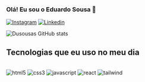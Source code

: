 ### Olá! Eu sou o Eduardo Sousa 👋

[![Instagram](https://img.shields.io/badge/Instagram-E4405F?style=for-the-badge&logo=instagram&logoColor=white)](https://www.instagram.com/dusousas/)
[![Linkedin](https://img.shields.io/badge/LinkedIn-0077B5?style=for-the-badge&logo=linkedin&logoColor=white)](https://www.linkedin.com/in/eduardo-de-sousa-soares-03853725b/)


![Dusousas GitHub stats](https://github-readme-stats.vercel.app/api?username=dusousas&show_icons=true&theme=radical)

## Tecnologias que eu uso no meu dia
<div style="display: inline_block"><br/> 
<img alimg="center" alt="html5" src="https://img.shields.io/badge/HTML5-E34F26?style=for-the-badge&logo=html5&logoColor=white" />

<img alimg="center" alt="css3" src="https://img.shields.io/badge/HTML5-E34F26?style=for-the-badge&logo=html5&logoColor=white" />

<img alimg="center" alt="javascript" src="https://img.shields.io/badge/JavaScript-F7DF1E?style=for-the-badge&logo=javascript&logoColor=black" />

<img alimg="center" alt="react" src="https://img.shields.io/badge/React-20232A?style=for-the-badge&logo=react&logoColor=61DAFB" />

<img alimg="center" alt="tailwind" src="https://img.shields.io/badge/Tailwind_CSS-38B2AC?style=for-the-badge&logo=tailwind-css&logoColor=white" />
</div>
